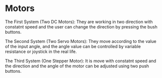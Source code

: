 # Motors

The First System (Two DC Motors): They are working in two direction with constatnt speed and the user can change the direction by pressing the bush buttons.

The Second System (Two Servo Motors): They move according to the value of the input angle, and the angle value can be controlled by variable resistance or joystick in the real life.

The Third System (One Stepper Motor): It is move with constatnt speed and the direction and the angle of the motor can be adjusted using two push buttons.
